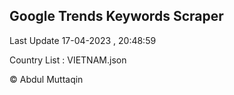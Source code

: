 

## Google Trends Keywords Scraper 
 
Last Update 17-04-2023 , 20:48:59

Country List :
VIETNAM.json



© Abdul Muttaqin 
